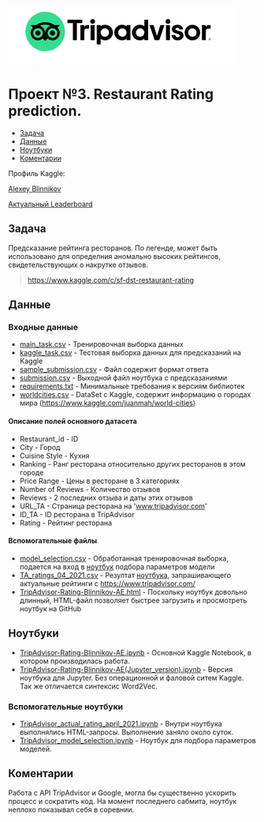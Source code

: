 ![Title PNG "TripAdvisor"](https://github.com/blinnikov-ae/skillfactory_rds/blob/master/module_3/tripadvisor_logo.png)
# Проект №3. Restaurant Rating prediction.
* [Задача](#задача)
* [Данные](#данные)
* [Ноутбуки](#ноутбуки)
* [Коментарии](#коментарии)

Профиль Kaggle:

[Alexey Blinnikov](https://www.kaggle.com/alexeyblinnikov)

[Актуальный Leaderboard](https://www.kaggle.com/c/sf-dst-restaurant-rating/leaderboard)

## Задача

Предсказание рейтинга ресторанов. По легенде, может быть использовано для определния аномально высоких рейтингов, свидетельствующих о накрутке отзывов.
> https://www.kaggle.com/c/sf-dst-restaurant-rating

## Данные
### Входные данные
- [main_task.csv](main_task.csv) - Тренировочная выборка данных
- [kaggle_task.csv](kaggle_task.csv) - Тестовая выборка данных для предсказаний на Kaggle
- [sample_submission.csv](sample_submission.csv) - Файл содержит формат ответа
- [submission.csv](submission.csv) - Выходной файл ноутбука с предсказаниями
- [requirements.txt](requirements.txt) - Минимальные требования к версиям библиотек
- [worldcities.csv](worldcities.csv) - DataSet с Kaggle, содержит информацию о городах мира (https://www.kaggle.com/juanmah/world-cities)
#### Описание полей основного датасета
- Restaurant_id - ID
- City - Город 
- Cuisine Style - Кухня
- Ranking - Ранг ресторана относительно других ресторанов в этом городе
- Price Range - Цены в ресторане в 3 категориях
- Number of Reviews - Количество отзывов
- Reviews - 2 последних отзыва и даты этих отзывов
- URL_TA - Cтраница ресторана на 'www.tripadvisor.com' 
- ID_TA - ID ресторана в TripAdvisor
- Rating - Рейтинг ресторана
#### Вспомогательные файлы
- [model_selection.csv](model_selection.csv) - Обработанная тренировочная выборка, подается на вход в [ноутбук](TripAdvisor_model_selection.ipynb) подбора параметров модели
- [TA_ratings_04_2021.csv](TA_ratings_04_2021.csv) - Резултат [ноутбука](TripAdvisor_actual_rating_april_2021.ipynb), запрашивающего актуальные рейтинги с https://www.tripadvisor.com/
- [TripAdvisor-Rating-Blinnikov-AE.html](TripAdvisor-Rating-Blinnikov-AE.html) - Поскольку ноутбук довольно длинный, HTML-файл позволяет быстрее загрузить и просмотреть ноутбук на GitHub
## Ноутбуки
- [TripAdvisor-Rating-Blinnikov-AE.ipynb](TripAdvisor-Rating-Blinnikov-AE.ipynb) - Основной Kaggle Notebook, в котором производилась работа.
- [TripAdvisor-Rating-Blinnikov-AE(Jupyter_version).ipynb](TripAdvisor-Rating-Blinnikov-AE(Jupyter_version).ipynb) - Версия ноутбука для Jupyter. Без операционной и фаловой ситем Kaggle. Так же отличается синтексис Word2Vec.
### Вспомогательные ноутбуки
- [TripAdvisor_actual_rating_april_2021.ipynb](TripAdvisor_actual_rating_april_2021.ipynb) - Внутри ноутбука выполнялись HTML-запросы. Выполнение заняло около суток.
- [TripAdvisor_model_selection.ipynb](TripAdvisor_model_selection.ipynb) - Ноутбук для подбора параметров моделей.

## Коментарии
Работа с API TripAdvisor и Google, могла бы существенно ускорить процесс и сократить код. На момент последнего сабмита, ноутбук неплохо показывал себя в соревнии.